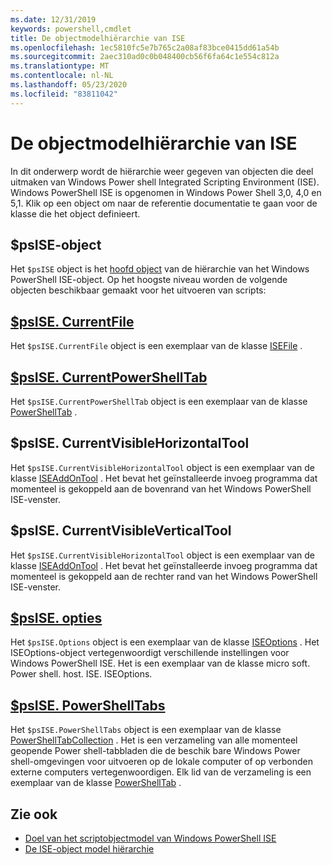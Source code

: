 ```yaml
---
ms.date: 12/31/2019
keywords: powershell,cmdlet
title: De objectmodelhiërarchie van ISE
ms.openlocfilehash: 1ec5810fc5e7b765c2a08af83bce0415dd61a54b
ms.sourcegitcommit: 2aec310ad0c0b048400cb56f6fa64c1e554c812a
ms.translationtype: MT
ms.contentlocale: nl-NL
ms.lasthandoff: 05/23/2020
ms.locfileid: "83811042"
---
```

# <a name="the-ise-object-model-hierarchy"></a>De objectmodelhiërarchie van ISE

In dit onderwerp wordt de hiërarchie weer gegeven van objecten die deel uitmaken van Windows Power shell Integrated Scripting Environment (ISE). Windows PowerShell ISE is opgenomen in Windows Power Shell 3,0, 4,0 en 5,1. Klik op een object om naar de referentie documentatie te gaan voor de klasse die het object definieert.

## <a name="psise-object"></a>$psISE-object

Het `$psISE` object is het [hoofd object](The-ObjectModelRoot-Object.md) van de hiërarchie van het Windows PowerShell ISE-object. Op het hoogste niveau worden de volgende objecten beschikbaar gemaakt voor het uitvoeren van scripts:

## <a name="psisecurrentfile"></a>[$psISE. CurrentFile](The-ISEFile-Object.md)

Het `$psISE.CurrentFile` object is een exemplaar van de klasse [ISEFile](The-ISEFile-Object.md) .

## <a name="psisecurrentpowershelltab"></a>[$psISE. CurrentPowerShellTab](The-PowerShellTab-Object.md)

Het `$psISE.CurrentPowerShellTab` object is een exemplaar van de klasse [PowerShellTab](The-PowerShellTab-Object.md) .

## <a name="psisecurrentvisiblehorizontaltool"></a>$psISE. CurrentVisibleHorizontalTool

Het `$psISE.CurrentVisibleHorizontalTool` object is een exemplaar van de klasse [ISEAddOnTool](The-ISEAddOnTool-Object.md) . Het bevat het geïnstalleerde invoeg programma dat momenteel is gekoppeld aan de bovenrand van het Windows PowerShell ISE-venster.

## <a name="psisecurrentvisibleverticaltool"></a>$psISE. CurrentVisibleVerticalTool

Het `$psISE.CurrentVisibleHorizontalTool` object is een exemplaar van de klasse [ISEAddOnTool](The-ISEAddOnTool-Object.md) . Het bevat het geïnstalleerde invoeg programma dat momenteel is gekoppeld aan de rechter rand van het Windows PowerShell ISE-venster.

## <a name="psiseoptions"></a>[$psISE. opties](The-ISEOptions-Object.md)

Het `$psISE.Options` object is een exemplaar van de klasse [ISEOptions](The-ISEOptions-Object.md) . Het ISEOptions-object vertegenwoordigt verschillende instellingen voor Windows PowerShell ISE. Het is een exemplaar van de klasse micro soft. Power shell. host. ISE. ISEOptions.

## <a name="psisepowershelltabs"></a>[$psISE. PowerShellTabs](The-PowerShellTabCollection-Object.md)

Het `$psISE.PowerShellTabs` object is een exemplaar van de klasse [PowerShellTabCollection](The-PowerShellTabCollection-Object.md) . Het is een verzameling van alle momenteel geopende Power shell-tabbladen die de beschik bare Windows Power shell-omgevingen voor uitvoeren op de lokale computer of op verbonden externe computers vertegenwoordigen. Elk lid van de verzameling is een exemplaar van de klasse [PowerShellTab](The-PowerShellTab-Object.md) .

## <a name="see-also"></a>Zie ook

- [Doel van het scriptobjectmodel van Windows PowerShell ISE](Purpose-of-the-Windows-PowerShell-ISE-Scripting-Object-Model.md)
- [De ISE-object model hiërarchie](The-ISE-Object-Model-Hierarchy.md)
